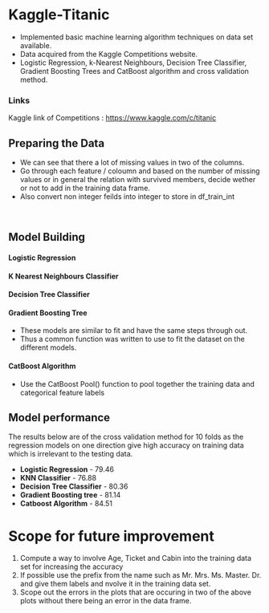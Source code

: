 # Kaggle-Titanic

* Implemented basic machine learning algorithm techniques on data set available.
* Data acquired from the Kaggle Competitions website.
* Logistic Regression, k-Nearest Neighbours, Decision Tree Classifier, Gradient Boosting Trees and CatBoost algorithm and cross validation method.

### Links 
Kaggle link of Competitions : https://www.kaggle.com/c/titanic

## Preparing the Data

* We can see that there a lot of missing values in two of the columns. 
* Go through each feature / coloumn and based on the number of missing values or in general the relation with survived members, decide wether or not to add in the training data frame.
* Also convert non integer feilds into integer to store in df_train_int

<img src="https://github.com/therrshan/Kaggle-Titanic/blob/master/Images/1.png" alt="">

<img src="https://github.com/therrshan/Kaggle-Titanic/blob/master/Images/imp.png" alt="">

## Model Building 

#### Logistic Regression
#### K Nearest Neighbours Classifier
#### Decision Tree Classifier
#### Gradient Boosting Tree

* These models are similar to fit and have the same steps through out.
* Thus a common function was written to use to fit the dataset on the different models.

#### CatBoost Algorithm

* Use the CatBoost Pool() function to pool together the training data and categorical feature labels


## Model performance

The results below are of the cross validation method for 10 folds as the regression models on one direction give high accuracy on training data which is irrelevant to the testing data.

*	**Logistic Regression** - 79.46
*	**KNN Classifier** - 76.88
*	**Decision Tree Classifier** - 80.36
*	**Gradient Boosting tree** - 81.14
*	**Catboost Algorithm** -  84.51

# Scope for future improvement

1. Compute a way to involve Age, Ticket and Cabin into the training data set for increasing the accuracy
2. If possible use the prefix from the name such as Mr. Mrs. Ms. Master. Dr. and give them labels and nvolve it in the training data set.
3. Scope out the errors in the plots that are occuring in two of the above plots without there being an error in the data frame.


